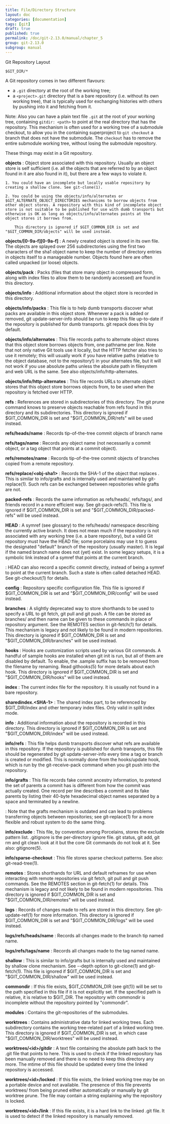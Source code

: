 ```yaml
---
title: File/Directory Structure
layout: doc
categories: [documentation]
tags: [git]
draft: true
published: true
permalink: /doc/git-2.13.0/manual/chapter_5
group: git-2.13.0
subgroup: manual
---
```


Git Repository Layout

~~~
$GIT_DIR/*
~~~

A Git repository comes in two different flavours:

* a `.git` directory at the root of the working tree;
* a `<project>.git` directory that is a bare repository (i.e. without its own working tree), that is typically used for exchanging histories with others by pushing into it and fetching from it.

Note: Also you can have a plain text file `.git` at the root of your working tree, containing `gitdir: <path>` to point at the real directory that has the repository. This mechanism is often used for a working tree of a submodule checkout, to allow you in the containing superproject to `git checkout` a branch that does not have the submodule. The `checkout` has to remove the entire submodule working tree, without losing the submodule repository.

These things may exist in a Git repository.

__objects__
: Object store associated with this repository. Usually an object store is self sufficient (i.e. all the objects that are referred to by an object found in it are also found in it), but there are a few ways to violate it.

    1. You could have an incomplete but locally usable repository by creating a shallow clone. See git-clone(1).

    2. You could be using the objects/info/alternates or $GIT_ALTERNATE_OBJECT_DIRECTORIES mechanisms to borrow objects from other object stores. A repository with this kind of incomplete object store is not suitable to be published for use with dumb transports but otherwise is OK as long as objects/info/alternates points at the object stores it borrows from.

        This directory is ignored if $GIT_COMMON_DIR is set and "$GIT_COMMON_DIR/objects" will be used instead.

__objects/[0-9a-f][0-9a-f]__
: A newly created object is stored in its own file. The objects are splayed over 256 subdirectories using the first two characters of the sha1 object name to keep the number of directory entries in objects itself to a manageable number. Objects found here are often called unpacked (or loose) objects.

__objects/pack__
: Packs (files that store many object in compressed form, along with index files to allow them to be randomly accessed) are found in this directory.

__objects/info__
: Additional information about the object store is recorded in this directory.

__objects/info/packs__
: This file is to help dumb transports discover what packs are available in this object store. Whenever a pack is added or removed, git update-server-info should be run to keep this file up-to-date if the repository is published for dumb transports. git repack does this by default.

__objects/info/alternates__
: This file records paths to alternate object stores that this object store borrows objects from, one pathname per line. Note that not only native Git tools use it locally, but the HTTP fetcher also tries to use it remotely; this will usually work if you have relative paths (relative to the object database, not to the repository!) in your alternates file, but it will not work if you use absolute paths unless the absolute path in filesystem and web URL is the same. See also objects/info/http-alternates.

__objects/info/http-alternates__
: This file records URLs to alternate object stores that this object store borrows objects from, to be used when the repository is fetched over HTTP.

__refs__
: References are stored in subdirectories of this directory. The git prune command knows to preserve objects reachable from refs found in this directory and its subdirectories. This directory is ignored if $GIT_COMMON_DIR is set and "$GIT_COMMON_DIR/refs" will be used instead.

__refs/heads/name__
: Records tip-of-the-tree commit objects of branch name

__refs/tags/name__
: Records any object name (not necessarily a commit object, or a tag object that points at a commit object).

__refs/remotes/name__
: Records tip-of-the-tree commit objects of branches copied from a remote repository.

__refs/replace/\<obj-sha1\>__
: Records the SHA-1 of the object that replaces <obj-sha1>. This is similar to info/grafts and is internally used and maintained by git-replace(1). Such refs can be exchanged between repositories while grafts are not.

__packed-refs__
: Records the same information as refs/heads/, refs/tags/, and friends record in a more efficient way. See git-pack-refs(1). This file is ignored if $GIT_COMMON_DIR is set and "$GIT_COMMON_DIR/packed-refs" will be used instead.

__HEAD__
: A symref (see glossary) to the refs/heads/ namespace describing the currently active branch. It does not mean much if the repository is not associated with any working tree (i.e. a bare repository), but a valid Git repository must have the HEAD file; some porcelains may use it to guess the designated "default" branch of the repository (usually master). It is legal if the named branch name does not (yet) exist. In some legacy setups, it is a symbolic link instead of a symref that points at the current branch.

: HEAD can also record a specific commit directly, instead of being a symref to point at the current branch. Such a state is often called detached HEAD. See git-checkout(1) for details.

__config__
: Repository specific configuration file. This file is ignored if $GIT_COMMON_DIR is set and "$GIT_COMMON_DIR/config" will be used instead.

__branches__
: A slightly deprecated way to store shorthands to be used to specify a URL to git fetch, git pull and git push. A file can be stored as branches/<name> and then name can be given to these commands in place of repository argument. See the REMOTES section in git-fetch(1) for details. This mechanism is legacy and not likely to be found in modern repositories. This directory is ignored if $GIT_COMMON_DIR is set and "$GIT_COMMON_DIR/branches" will be used instead.

__hooks__
: Hooks are customization scripts used by various Git commands. A handful of sample hooks are installed when git init is run, but all of them are disabled by default. To enable, the .sample suffix has to be removed from the filename by renaming. Read githooks(5) for more details about each hook. This directory is ignored if $GIT_COMMON_DIR is set and "$GIT_COMMON_DIR/hooks" will be used instead.

__index__
: The current index file for the repository. It is usually not found in a bare repository.

__sharedindex.\<SHA-1\>__
: The shared index part, to be referenced by $GIT_DIR/index and other temporary index files. Only valid in split index mode.

__info__
: Additional information about the repository is recorded in this directory. This directory is ignored if $GIT_COMMON_DIR is set and "$GIT_COMMON_DIR/index" will be used instead.

__info/refs__
: This file helps dumb transports discover what refs are available in this repository. If the repository is published for dumb transports, this file should be regenerated by git update-server-info every time a tag or branch is created or modified. This is normally done from the hooks/update hook, which is run by the git-receive-pack command when you git push into the repository.

__info/grafts__
: This file records fake commit ancestry information, to pretend the set of parents a commit has is different from how the commit was actually created. One record per line describes a commit and its fake parents by listing their 40-byte hexadecimal object names separated by a space and terminated by a newline.

: Note that the grafts mechanism is outdated and can lead to problems transferring objects between repositories; see git-replace(1) for a more flexible and robust system to do the same thing.

__info/exclude__
: This file, by convention among Porcelains, stores the exclude pattern list. .gitignore is the per-directory ignore file. git status, git add, git rm and git clean look at it but the core Git commands do not look at it. See also: gitignore(5).

__info/sparse-checkout__
: This file stores sparse checkout patterns. See also: git-read-tree(1).

__remotes__
: Stores shorthands for URL and default refnames for use when interacting with remote repositories via git fetch, git pull and git push commands. See the REMOTES section in git-fetch(1) for details. This mechanism is legacy and not likely to be found in modern repositories. This directory is ignored if $GIT_COMMON_DIR is set and "$GIT_COMMON_DIR/remotes" will be used instead.

__logs__
: Records of changes made to refs are stored in this directory. See git-update-ref(1) for more information. This directory is ignored if $GIT_COMMON_DIR is set and "$GIT_COMMON_DIR/logs" will be used instead.

__logs/refs/heads/name__
: Records all changes made to the branch tip named name.

__logs/refs/tags/name__
: Records all changes made to the tag named name.

__shallow__
: This is similar to info/grafts but is internally used and maintained by shallow clone mechanism. See --depth option to git-clone(1) and git-fetch(1). This file is ignored if $GIT_COMMON_DIR is set and "$GIT_COMMON_DIR/shallow" will be used instead.

__commondir__
: If this file exists, $GIT_COMMON_DIR (see git(1)) will be set to the path specified in this file if it is not explicitly set. If the specified path is relative, it is relative to $GIT_DIR. The repository with commondir is incomplete without the repository pointed by "commondir".

__modules__
: Contains the git-repositories of the submodules.

__worktrees__
: Contains administrative data for linked working trees. Each subdirectory contains the working tree-related part of a linked working tree. This directory is ignored if $GIT_COMMON_DIR is set, in which case "$GIT_COMMON_DIR/worktrees" will be used instead.

__worktrees/\<id\>/gitdir__
: A text file containing the absolute path back to the .git file that points to here. This is used to check if the linked repository has been manually removed and there is no need to keep this directory any more. The mtime of this file should be updated every time the linked repository is accessed.

__worktrees/\<id\>/locked__
: If this file exists, the linked working tree may be on a portable device and not available. The presence of this file prevents worktrees/<id> from being pruned either automatically or manually by git worktree prune. The file may contain a string explaining why the repository is locked.

__worktrees/\<id\>/link__
: If this file exists, it is a hard link to the linked .git file. It is used to detect if the linked repository is manually removed.
